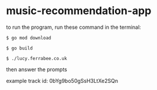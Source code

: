 # music-recommendation-app

to run the program, run these command in the terminal:

```$ go mod download```

```$ go build```

```$ ./lucy.ferrabee.co.uk```

then answer the prompts

example track id: 0bYg9bo50gSsH3LtXe2SQn
